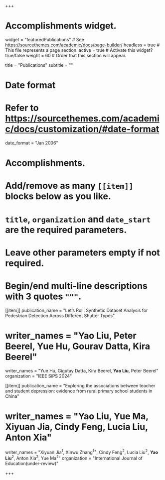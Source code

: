+++
# Accomplishments widget.
widget = "featuredPublications"  # See https://sourcethemes.com/academic/docs/page-builder/
headless = true  # This file represents a page section.
active = true  # Activate this widget? true/false
weight = 60  # Order that this section will appear.

title = "Publications"
subtitle = ""

# Date format
#   Refer to https://sourcethemes.com/academic/docs/customization/#date-format
date_format = "Jan 2006"

# Accomplishments.
#   Add/remove as many `[[item]]` blocks below as you like.
#   `title`, `organization` and `date_start` are the required parameters.
#   Leave other parameters empty if not required.
#   Begin/end multi-line descriptions with 3 quotes `"""`.
 
[[item]]
  publication_name = "Let’s Roll: Synthetic Dataset Analysis for Pedestrian Detection Across Different Shutter Types"

#  writer_names = "Yao Liu, Peter Beerel, Yue Hu, Gourav Datta, Kira Beerel"
  writer_names = "Yue Hu, Gigutay Datta, Kira Beerel, **Yao Liu**, Peter Beerel"
  organization = "IEEE SiPS 2024"
 

[[item]]
  publication_name = "Exploring the associations between teacher and student depression: evidence from rural primary school students in China"

#  writer_names = "Yao Liu, Yue Ma, Xiyuan Jia, Cindy Feng, Lucia Liu, Anton Xia"
  writer_names = "Xiyuan Jia<sup>1</sup>, Xinwu Zhang<sup>1*</sup>, Cindy Feng<sup>2</sup>, Lucia Liu<sup>2</sup>, **Yao Liu**<sup>2</sup>, Anton Xia<sup>2</sup>, Yue Ma<sup>2</sup>"
  organization = "International Journal of Education(under-review)"




+++
